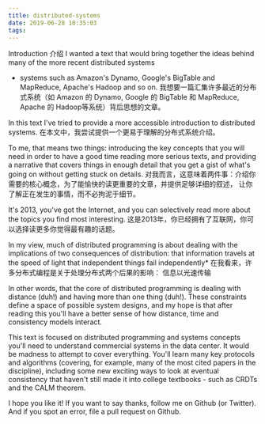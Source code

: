 ```yaml
---
title: distributed-systems
date: 2019-06-28 10:35:03
tags:
---
```

Introduction
介绍
I wanted a text that would bring together the ideas behind many of the more recent distributed systems 
- systems such as Amazon's Dynamo, Google's BigTable and MapReduce, Apache's Hadoop and so on.
我想要一篇汇集许多最近的分布式系统（如 Amazon 的 Dynamo, Google 的 BigTable 和 MapReduce, Apache 的 Hadoop等系统）背后思想的文章。

In this text I've tried to provide a more accessible introduction to distributed systems. 
在本文中，我尝试提供一个更易于理解的分布式系统介绍。

To me, that means two things: introducing the key concepts that you will need in order to 
have a good time reading more serious texts, and providing a narrative that covers things in enough detail 
that you get a gist of what's going on without getting stuck on details. 
对我而言，这意味着两件事：介绍你需要的核心概念，为了能愉快的读更重要的文章，并提供足够详细的叙述，
让你了解正在发生的事情，而不必拘泥于细节。

It's 2013, you've got the Internet, and you can selectively read more about the topics you find most interesting.
这是2013年，你已经拥有了互联网，你可以选择读更多你觉得最有趣的话题。

In my view, much of distributed programming is about dealing with the implications of two consequences of distribution:
that information travels at the speed of light
that independent things fail independently*
在我看来，许多分布式编程是关于处理分布式两个后果的影响：
信息以光速传输




In other words, that the core of distributed programming is dealing with distance (duh!) and having more than one thing (duh!). 
These constraints define a space of possible system designs, 
and my hope is that after reading this you'll have a better sense of how distance, time and consistency models interact.

This text is focused on distributed programming and systems concepts you'll need to understand commercial systems in the data center. 
It would be madness to attempt to cover everything. You'll learn many key protocols 
and algorithms (covering, for example, many of the most cited papers in the discipline), 
including some new exciting ways to look at eventual consistency 
that haven't still made it into college textbooks - such as CRDTs and the CALM theorem.

I hope you like it! If you want to say thanks, follow me on Github (or Twitter). 
And if you spot an error, file a pull request on Github.

